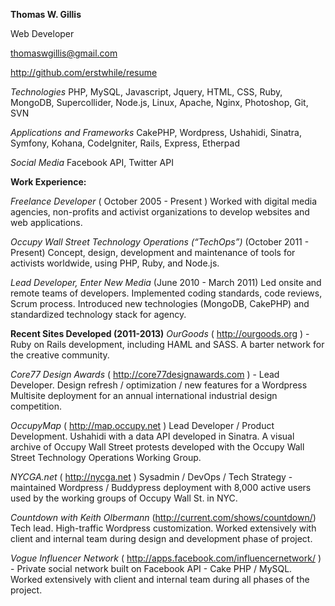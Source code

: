 **Thomas W. Gillis**

Web Developer

thomaswgillis@gmail.com

http://github.com/erstwhile/resume


*Technologies* PHP, MySQL, Javascript, Jquery, HTML, CSS,  Ruby, MongoDB, Supercollider, Node.js, Linux, Apache, Nginx, Photoshop, Git, SVN  

*Applications and Frameworks*  CakePHP, Wordpress, Ushahidi, Sinatra, Symfony, Kohana, CodeIgniter, Rails, Express, Etherpad

*Social Media* Facebook API, Twitter API

**Work Experience:**

*Freelance Developer* ( October 2005 - Present )  Worked with digital media agencies, non-profits and activist organizations to develop websites and web applications.

*Occupy Wall Street Technology Operations (“TechOps”)* (October 2011 - Present) 
Concept, design, development and maintenance of tools for activists worldwide, using PHP, Ruby, and Node.js.  

*Lead Developer, Enter New Media* (June 2010 - March 2011)  Led onsite and remote teams of developers.  Implemented coding standards, code reviews, Scrum process.  Introduced new technologies (MongoDB, CakePHP) and standardized technology stack for agency.  

**Recent Sites Developed (2011-2013)**
*OurGoods* ( http://ourgoods.org ) - Ruby on Rails development, including HAML and SASS.  A barter network for the creative community.

*Core77 Design Awards* ( http://core77designawards.com ) - Lead Developer.  Design refresh / optimization / new features for a Wordpress Multisite deployment for an annual international industrial design competition. 

*OccupyMap* ( http://map.occupy.net ) Lead Developer / Product Development.  Ushahidi with a data API developed in Sinatra.   A visual archive of Occupy Wall Street protests developed with the Occupy Wall Street Technology Operations Working Group.  

*NYCGA.net* ( http://nycga.net ) Sysadmin / DevOps / Tech Strategy - maintained Wordpress / Buddypress deployment with 8,000 active users used by the working groups of Occupy Wall St. in NYC.  

*Countdown with Keith Olbermann* (http://current.com/shows/countdown/)  Tech lead. High-traffic Wordpress customization.  Worked extensively with client and internal team during design and development phase of project. 

*Vogue Influencer Network* ( http://apps.facebook.com/influencernetwork/ ) - Private social network built on Facebook API - Cake PHP / MySQL.  Worked extensively with client and internal team during all phases of the project.